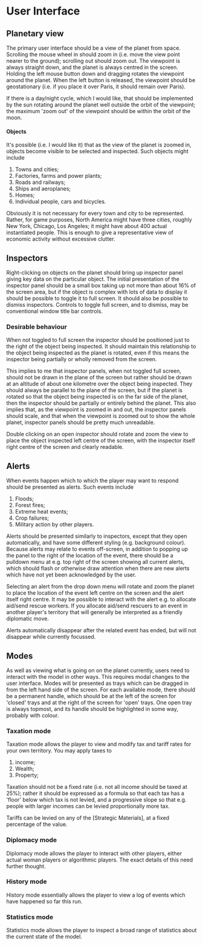 # User Interface

## Planetary view

The primary user interface should be a view of the planet from space. Scrolling the mouse wheel in should zoom in (i.e. move the view point nearer to the ground); scrolling out should zoom out. The viewpoint is always straight down, and the planet is always centred in the screen. Holding the left mouse button down and dragging rotates the viewpoint around the planet. When the left button is released, the viewpoint should be geostationary (i.e. if you place it over Paris, it should remain over Paris).

If there is a day/night cycle, which I would like, that should be implemented by the sun rotating around the planet well outside the orbit of the viewpoint; the maximum 'zoom out' of the viewpoint should be within the orbit of the moon.

#### Objects

It's possible (i.e. I would like it) that as the view of the planet is zoomed in, objects become visible to be selected and inspected. Such objects might include

1. Towns and cities;
2. Factories, farms and power plants;
3. Roads and railways;
4. Ships and aeroplanes;
5. Homes;
6. Individual people, cars and bicycles.

Obviously it is not necessary for every town and city to be represented. Rather, for game purposes, North America might have three cities, roughly New York, Chicago, Los Angeles; it might have about 400 actual instantiated people. This is enough to give a representative view of economic activity without excessive clutter.

## Inspectors

Right-clicking on objects on the planet should bring up inspector panel giving key data on the particular object. The initial presentation of the inspector panel should be a small box taking up not more than about 16% of the screen area, but if the object is complex with lots of data to display it should be possible to toggle it to full screen. It should also be possible to dismiss inspectors. Controls to toggle full screen, and to dismiss, may be conventional window title bar controls.

### Desirable behaviour

When not toggled to full screen the inspector should be positioned just to the right of the object being inspected. It should maintain this relationship to the object being inspected as the planet is rotated, even if this means the inspector being partially or wholly removed from the screen.

This implies to me that inspector panels, when not toggled full screen, should not be drawn in the plane of the screen but rather should be drawn at an altitude of about one kilometre over the object being inspected. They should always be parallel to the plane of the screen, but if the planet is rotated so that the object being inspected is on the far side of the planet, then the inspector should be partially or entirely behind the planet. This also implies that, as the viewpoint is zoomed in and out, the inspector panels should scale, and that when the viewpoint is zoomed out to show the whole planet, inspector panels should be pretty much unreadable.

Double clicking on an open inspector should rotate and zoom the view to place the object inspected left centre of the screen, with the inspector itself right centre of the screen and clearly readable.

## Alerts

When events happen which to which the player may want to respond should be presented as alerts. Such events include

1. Floods;
2. Forest fires;
3. Extreme heat events;
4. Crop failures;
5. Military action by other players.

Alerts should be presented similarly to inspectors, except that they open automatically, and have some different styling (e.g. background colour). Because alerts may relate to events off-screen, in addition to popping up the panel to the right of the location of the event, there should be a pulldown menu at e.g. top right of the screen showing all current alerts, which should flash or otherwise draw attention when there are new alerts which have not yet been acknowledged by the user. 

Selecting an alert from the drop down menu will rotate and zoom the planet to place the location of the event left centre on the screen and the alert itself right centre. It may be possible to interact with the alert e.g. to allocate aid/send rescue workers. If you allocate aid/send rescuers to an event in another player's territory that will generally be interpreted as a friendly diplomatic move.

Alerts automatically disappear after the related event has ended, but will not disappear while currently focussed.

## Modes

As well as viewing what is going on on the planet currently, users need to interact with the model in other ways. This requires modal changes to the user interface. Modes will br presented as trays which can be dragged in from the left hand side of the screen. For each available mode, there should be a permanent handle, which should be at the left of the screen for 'closed' trays and at the right of the screen for 'open' trays. One open tray is always topmost, and its handle should be highlighted in some way, probably with colour.

### Taxation mode

Taxation mode allows the player to view and modify tax and tariff rates for your own territory. You may apply taxes to

1. income;
2. Wealth;
3. Property;

Taxation should not be a fixed rate (i.e. not all income should be taxed at 25%); rather it should be expressed as a formula so that each tax has a 'floor' below which tax is not levied, and a progressive slope so that e.g. people with larger incomes can be levied proportionally more tax.

Tariffs can be levied on any of the [Strategic Materials], at a fixed percentage of the value. 

### Diplomacy mode

Diplomacy mode allows the player to interact with other players, either actual woman players or algorithmic players. The exact details of this need further thought.

### History mode

History mode essentially allows the player to view a log of events which have happened so far this run.

### Statistics mode

Statistics mode allows the player to inspect a broad range of statistics about the current state of the model.